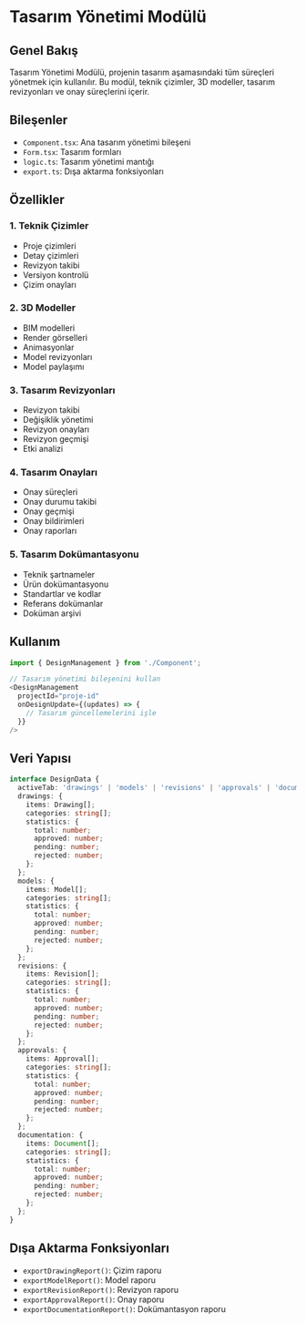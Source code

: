 # Tasarım Yönetimi Modülü

## Genel Bakış
Tasarım Yönetimi Modülü, projenin tasarım aşamasındaki tüm süreçleri yönetmek için kullanılır. Bu modül, teknik çizimler, 3D modeller, tasarım revizyonları ve onay süreçlerini içerir.

## Bileşenler
- `Component.tsx`: Ana tasarım yönetimi bileşeni
- `Form.tsx`: Tasarım formları
- `logic.ts`: Tasarım yönetimi mantığı
- `export.ts`: Dışa aktarma fonksiyonları

## Özellikler

### 1. Teknik Çizimler
- Proje çizimleri
- Detay çizimleri
- Revizyon takibi
- Versiyon kontrolü
- Çizim onayları

### 2. 3D Modeller
- BIM modelleri
- Render görselleri
- Animasyonlar
- Model revizyonları
- Model paylaşımı

### 3. Tasarım Revizyonları
- Revizyon takibi
- Değişiklik yönetimi
- Revizyon onayları
- Revizyon geçmişi
- Etki analizi

### 4. Tasarım Onayları
- Onay süreçleri
- Onay durumu takibi
- Onay geçmişi
- Onay bildirimleri
- Onay raporları

### 5. Tasarım Dokümantasyonu
- Teknik şartnameler
- Ürün dokümantasyonu
- Standartlar ve kodlar
- Referans dokümanlar
- Doküman arşivi

## Kullanım
```typescript
import { DesignManagement } from './Component';

// Tasarım yönetimi bileşenini kullan
<DesignManagement
  projectId="proje-id"
  onDesignUpdate={(updates) => {
    // Tasarım güncellemelerini işle
  }}
/>
```

## Veri Yapısı
```typescript
interface DesignData {
  activeTab: 'drawings' | 'models' | 'revisions' | 'approvals' | 'documentation';
  drawings: {
    items: Drawing[];
    categories: string[];
    statistics: {
      total: number;
      approved: number;
      pending: number;
      rejected: number;
    };
  };
  models: {
    items: Model[];
    categories: string[];
    statistics: {
      total: number;
      approved: number;
      pending: number;
      rejected: number;
    };
  };
  revisions: {
    items: Revision[];
    categories: string[];
    statistics: {
      total: number;
      approved: number;
      pending: number;
      rejected: number;
    };
  };
  approvals: {
    items: Approval[];
    categories: string[];
    statistics: {
      total: number;
      approved: number;
      pending: number;
      rejected: number;
    };
  };
  documentation: {
    items: Document[];
    categories: string[];
    statistics: {
      total: number;
      approved: number;
      pending: number;
      rejected: number;
    };
  };
}
```

## Dışa Aktarma Fonksiyonları
- `exportDrawingReport()`: Çizim raporu
- `exportModelReport()`: Model raporu
- `exportRevisionReport()`: Revizyon raporu
- `exportApprovalReport()`: Onay raporu
- `exportDocumentationReport()`: Dokümantasyon raporu 